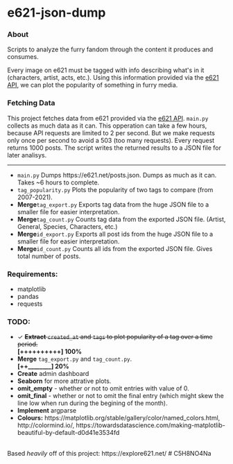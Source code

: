 # e621-json-dump
<h3><b>About</b></h3>
Scripts to analyze the furry fandom through the content it produces and consumes.<br>

Every image on e621 must be tagged with info describing what's in it (characters, artist, acts, etc.). Using this information provided via the <a href="https://e621.net/posts.json">e621 API</a>, we can plot the popularity of something in furry media.

<h3><b>Fetching Data</b></h3>
This project fetches data from e621 provided via the <a href="https://e621.net/posts.json">e621 API</a>. <code>main.py</code> collects as much data as it can. This opperation can take a few hours, because API requests are limited to 2 per second. But we make requests only once per second to avoid a 503 (too many requests). Every request returns 1000 posts. The script writes the returned results to a JSON file for later analisys.

<hr>
<ul>
  <li><code>main.py</code> Dumps https://e621.net/posts.json. Dumps as much as it can. Takes ~6 hours to complete.<br>
  <li><code>tag_popularity.py</code> Plots the popularity of two tags to compare (from 2007-2021).<br>
  <li><b>Merge</b><code>tag_export.py</code> Exports tag data from the huge JSON file to a smaller file for easier interpretation.<br>
  <li><b>Merge</b><code>tag_count.py</code> Counts tag data from the exported JSON file. (Artist, General, Species, Characters, etc.)<br>
  <li><b>Merge</b><code>id_export.py</code> Exports all post ids from the huge JSON file to a smaller file for easier interpretation.<br>
  <li><b>Merge</b><code>id_count.py</code> Counts all ids from the exported JSON file. Gives total number of posts.<br>
</ul>

<h3><b>Requirements:</b></h3>
<ul>
  <li>matplotlib</li>
  <li>pandas</li>
  <li>requests</li>
</ul>

<h3><b>TODO:</b></h3>
<ul>
  <li>✓ <strike><b>Extract</b> <code>created_at</code> and <code>tags</code> to plot popularity of a tag over a time period.</strike></li>
  <b>[++++++++++] 100%</b><br>
  <li><b>Merge</b> <code>tag_export.py</code> and <code>tag_count.py</code>.</li>
  <b>[++________] 20%</b>
  <li><b>Create</b> admin dashboard</li>
  <li><b>Seaborn</b> for more attrative plots.</li>
  <li><b>omit_empty</b> - whether or not to omit entries with value of 0.</li>
  <li><b>omit_final</b> - whether or not to omit the final entry (which might skew the line low when run during the begining of the month).</li>
  <li><b>Implement</b> argparse</li> 
  <li><b>Colours:</b> https://matplotlib.org/stable/gallery/color/named_colors.html, http://colormind.io/, https://towardsdatascience.com/making-matplotlib-beautiful-by-default-d0d41e3534fd</li>
</ul>
<br>
Based <i>heavily</i> off of this project: https://explore621.net/
#	C5H8NO4Na
